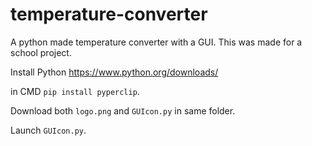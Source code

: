 # temperature-converter
A python made temperature converter with a GUI. This was made for a school project.

Install Python https://www.python.org/downloads/

in CMD ``pip install pyperclip``.

Download both ``logo.png`` and ``GUIcon.py`` in same folder.

Launch ``GUIcon.py``.
